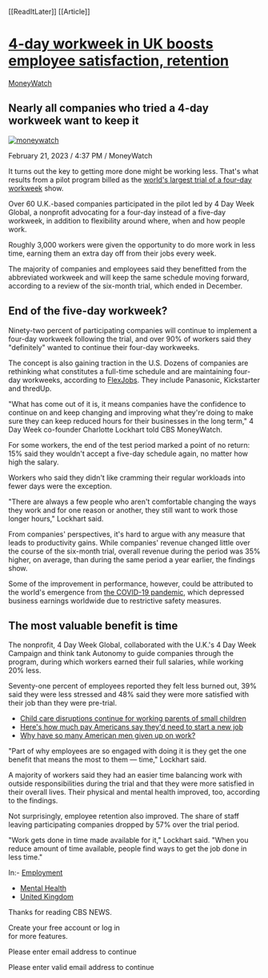 [[ReadItLater]] [[Article]]

# [4-day workweek in UK boosts employee satisfaction, retention](https://www.cbsnews.com/news/four-day-workweek-boosts-employee-satisfaction-retention/)

[MoneyWatch](https://www.cbsnews.com/moneywatch?ftag=CNM-16-10abg0d)

## Nearly all companies who tried a 4-day workweek want to keep it

[![moneywatch](https://www.cbsnews.com/assets/show/moneywatch/logo-square-32.svg)](https://www.cbsnews.com/moneywatch)

February 21, 2023 / 4:37 PM / MoneyWatch

It turns out the key to getting more done might be working less. That's what results from a pilot program billed as the [world's largest trial of a four-day workweek](https://www.cbsnews.com/news/four-day-work-week-uk-trial-six-months/) show.

Over 60 U.K.-based companies participated in the pilot led by 4 Day Week Global, a nonprofit advocating for a four-day instead of a five-day workweek, in addition to flexibility around where, when and how people work. 

Roughly 3,000 workers were given the opportunity to do more work in less time, earning them an extra day off from their jobs every week. 

The majority of companies and employees said they benefitted from the abbreviated workweek and will keep the same schedule moving forward, according to a review of the six-month trial, which ended in December. 

## End of the five-day workweek?

Ninety-two percent of participating companies will continue to implement a four-day workweek following the trial, and over 90% of workers said they "definitely" wanted to continue their four-day workweeks. 

The concept is also gaining traction in the U.S. Dozens of companies are rethinking what constitutes a full-time schedule and are maintaining four-day workweeks, according to [FlexJobs](https://urldefense.com/v3/__https://www.flexjobs.com/blog/post/remote-flexible-companies-with-4-day-workweek/__;!!CxwJSw!MzIJzRcwGxj6nEOmb4bq780mqdP0ArsqimusSKTfLmjhNwkmuANGcmVdpb6FwbJKhRe8RAA5498aLQcxA0Bo5369tm6oH3M%24). They include Panasonic, Kickstarter and thredUp.

"What has come out of it is, it means companies have the confidence to continue on and keep changing and improving what they're doing to make sure they can keep reduced hours for their businesses in the long term," 4 Day Week co-founder Charlotte Lockhart told CBS MoneyWatch. 

For some workers, the end of the test period marked a point of no return: 15% said they wouldn't accept a five-day schedule again, no matter how high the salary.

Workers who said they didn't like cramming their regular workloads into fewer days were the exception. 

"There are always a few people who aren't comfortable changing the ways they work and for one reason or another, they still want to work those longer hours," Lockhart said. 

From companies' perspectives, it's hard to argue with any measure that leads to productivity gains. While companies' revenue changed little over the course of the six-month trial, overall revenue during the period was 35% higher, on average, than during the same period a year earlier, the findings show.

Some of the improvement in performance, however, could be attributed to the world's emergence from [the COVID-19 pandemic](https://www.cbsnews.com/feature/coronavirus/), which depressed business earnings worldwide due to restrictive safety measures.

## The most valuable benefit is time

The nonprofit, 4 Day Week Global, collaborated with the U.K.'s 4 Day Week Campaign and think tank Autonomy to guide companies through the program, during which workers earned their full salaries, while working 20% less. 

Seventy-one percent of employees reported they felt less burned out, 39% said they were less stressed and 48% said they were more satisfied with their job than they were pre-trial. 

-   [Child care disruptions continue for working parents of small children](https://www.cbsnews.com/news/child-care-covid-working-parents-2023/)
-   [Here's how much pay Americans say they'd need to start a new job](https://www.cbsnews.com/news/salary-expectations-switching-jobs-new-york-fed-survey-consumer-expectations/)
-   [Why have so many American men given up on work?](https://www.cbsnews.com/news/labor-force-why-have-so-many-american-men-left/)

"Part of why employees are so engaged with doing it is they get the one benefit that means the most to them — time," Lockhart said. 

A majority of workers said they had an easier time balancing work with outside responsibilities during the trial and that they were more satisfied in their overall lives. Their physical and mental health improved, too, according to the findings.

Not surprisingly, employee retention also improved. The share of staff leaving participating companies dropped by 57% over the trial period. 

"Work gets done in time made available for it," Lockhart said. "When you reduce amount of time available, people find ways to get the job done in less time." 

In:-   [Employment](https://www.cbsnews.com/tag/employment/)
-   [Mental Health](https://www.cbsnews.com/tag/mental-health/)
-   [United Kingdom](https://www.cbsnews.com/tag/united-kingdom/)

Thanks for reading CBS NEWS.

Create your free account or log in  
for more features.

Please enter email address to continue

Please enter valid email address to continue